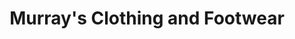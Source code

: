 ---
title: "Murray's Clothing and Footwear"
url: /new-hamburg/murrays-clothing-and-footwear/
shop: clothes
---